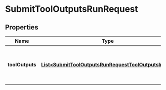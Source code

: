 

# SubmitToolOutputsRunRequest


## Properties

| Name | Type | Description | Notes |
|------------ | ------------- | ------------- | -------------|
|**toolOutputs** | [**List&lt;SubmitToolOutputsRunRequestToolOutputsInner&gt;**](SubmitToolOutputsRunRequestToolOutputsInner.md) | A list of tools for which the outputs are being submitted. |  |



